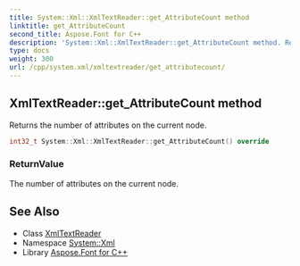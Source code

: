 ```yaml
---
title: System::Xml::XmlTextReader::get_AttributeCount method
linktitle: get_AttributeCount
second_title: Aspose.Font for C++
description: 'System::Xml::XmlTextReader::get_AttributeCount method. Returns the number of attributes on the current node in C++.'
type: docs
weight: 300
url: /cpp/system.xml/xmltextreader/get_attributecount/
---
```

## XmlTextReader::get_AttributeCount method


Returns the number of attributes on the current node.

```cpp
int32_t System::Xml::XmlTextReader::get_AttributeCount() override
```


### ReturnValue

The number of attributes on the current node.

## See Also

* Class [XmlTextReader](../)
* Namespace [System::Xml](../../)
* Library [Aspose.Font for C++](../../../)
